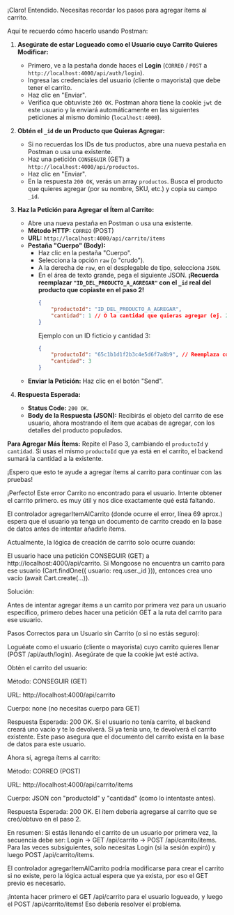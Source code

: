 ¡Claro! Entendido. Necesitas recordar los pasos para agregar ítems al carrito.

Aquí te recuerdo cómo hacerlo usando Postman:

1.  **Asegúrate de estar Logueado como el Usuario cuyo Carrito Quieres Modificar:**
    *   Primero, ve a la pestaña donde haces el **Login** (`CORREO` / `POST` a `http://localhost:4000/api/auth/login`).
    *   Ingresa las credenciales del usuario (cliente o mayorista) que debe tener el carrito.
    *   Haz clic en "Enviar".
    *   Verifica que obtuviste `200 OK`. Postman ahora tiene la cookie `jwt` de este usuario y la enviará automáticamente en las siguientes peticiones al mismo dominio (`localhost:4000`).

2.  **Obtén el `_id` de un Producto que Quieras Agregar:**
    *   Si no recuerdas los IDs de tus productos, abre una nueva pestaña en Postman o usa una existente.
    *   Haz una petición `CONSEGUIR` (GET) a `http://localhost:4000/api/productos`.
    *   Haz clic en "Enviar".
    *   En la respuesta `200 OK`, verás un array `productos`. Busca el producto que quieres agregar (por su nombre, SKU, etc.) y copia su campo `_id`.

3.  **Haz la Petición para Agregar el Ítem al Carrito:**
    *   Abre una nueva pestaña en Postman o usa una existente.
    *   **Método HTTP:** `CORREO` (POST)
    *   **URL:** `http://localhost:4000/api/carrito/items`
    *   **Pestaña "Cuerpo" (Body):**
        *   Haz clic en la pestaña "Cuerpo".
        *   Selecciona la opción `raw` (o "crudo").
        *   A la derecha de `raw`, en el desplegable de tipo, selecciona `JSON`.
        *   En el área de texto grande, pega el siguiente JSON. **¡Recuerda reemplazar `"ID_DEL_PRODUCTO_A_AGREGAR"` con el `_id` real del producto que copiaste en el paso 2!**
            ```json
            {
                "productoId": "ID_DEL_PRODUCTO_A_AGREGAR",
                "cantidad": 1 // O la cantidad que quieras agregar (ej. 2, 5, etc.)
            }
            ```
            Ejemplo con un ID ficticio y cantidad 3:
            ```json
            {
                "productoId": "65c1b1d1f2b3c4e5d6f7a8b9", // Reemplaza con tu ID real
                "cantidad": 3
            }
            ```
    *   **Enviar la Petición:** Haz clic en el botón "Send".

4.  **Respuesta Esperada:**
    *   **Status Code:** `200 OK`.
    *   **Body de la Respuesta (JSON):** Recibirás el objeto del carrito de ese usuario, ahora mostrando el ítem que acabas de agregar, con los detalles del producto populados.

**Para Agregar Más Ítems:** Repite el Paso 3, cambiando el `productoId` y `cantidad`. Si usas el mismo `productoId` que ya está en el carrito, el backend sumará la cantidad a la existente.

¡Espero que esto te ayude a agregar ítems al carrito para continuar con las pruebas!

¡Perfecto! Este error Carrito no encontrado para el usuario. Intente obtener el carrito primero. es muy útil y nos dice exactamente qué está faltando.

El controlador agregarItemAlCarrito (donde ocurre el error, línea 69 aprox.) espera que el usuario ya tenga un documento de carrito creado en la base de datos antes de intentar añadirle ítems.

Actualmente, la lógica de creación de carrito solo ocurre cuando:

El usuario hace una petición CONSEGUIR (GET) a http://localhost:4000/api/carrito. Si Mongoose no encuentra un carrito para ese usuario (Cart.findOne({ usuario: req.user._id })), entonces crea uno vacío (await Cart.create(...)).

Solución:

Antes de intentar agregar ítems a un carrito por primera vez para un usuario específico, primero debes hacer una petición GET a la ruta del carrito para ese usuario.

Pasos Correctos para un Usuario sin Carrito (o si no estás seguro):

Loguéate como el usuario (cliente o mayorista) cuyo carrito quieres llenar (POST /api/auth/login). Asegúrate de que la cookie jwt esté activa.

Obtén el carrito del usuario:

Método: CONSEGUIR (GET)

URL: http://localhost:4000/api/carrito

Cuerpo: none (no necesitas cuerpo para GET)

Respuesta Esperada: 200 OK. Si el usuario no tenía carrito, el backend creará uno vacío y te lo devolverá. Si ya tenía uno, te devolverá el carrito existente. Este paso asegura que el documento del carrito exista en la base de datos para este usuario.

Ahora sí, agrega ítems al carrito:

Método: CORREO (POST)

URL: http://localhost:4000/api/carrito/items

Cuerpo: JSON con "productoId" y "cantidad" (como lo intentaste antes).

Respuesta Esperada: 200 OK. El ítem debería agregarse al carrito que se creó/obtuvo en el paso 2.

En resumen: Si estás llenando el carrito de un usuario por primera vez, la secuencia debe ser: Login -> GET /api/carrito -> POST /api/carrito/items. Para las veces subsiguientes, solo necesitas Login (si la sesión expiró) y luego POST /api/carrito/items.

El controlador agregarItemAlCarrito podría modificarse para crear el carrito si no existe, pero la lógica actual espera que ya exista, por eso el GET previo es necesario.

¡Intenta hacer primero el GET /api/carrito para el usuario logueado, y luego el POST /api/carrito/items! Eso debería resolver el problema.